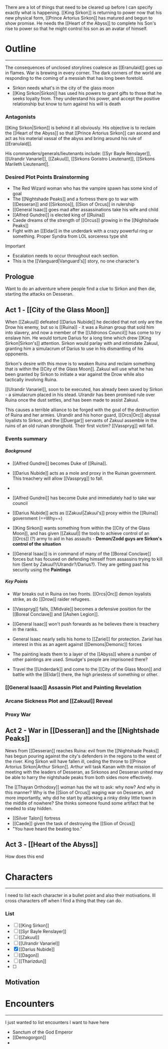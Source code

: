 There are a lot of things that need to be cleared up before I can specify exactly what is happening. [[King Sirkon]] is returning to power now that his new physical form, [[Prince Artorius Sirkon]] has matured and begun to show promise. He needs the [[Heart of the Abyss]] to complete his Son's rise to power so that he might control his son as an avatar of himself.


# Outline
---
The consequences of unclosed storylines coalesce as [[Eranulaid]] goes up in flames. War is brewing in every corner. The dark corners of the world are responding to the coming of a messiah that has long been foretold.

- Sirkon needs what's in the city of the glass moon
- [[King Sirkon|Sirkon]] has used his powers to grant gifts to those that he seeks loyalty from. They understand his power, and accept the positive relationship but know to turn against his will is death

### Antagonists
[[King Sirkon|Sirkon]] is behind it all obviously. His objective is to reclaim the [[Heart of the Abyss]] so that [[Prince Artorius Sirkon]] can ascend and act as his material vassal of the abyss and bring around his rule of [[Eranulaid]].

His commanders/generals/lieutenants include: [[Syr Bayle Renslayer]], [[Ulrandir Vanariel]], [[Zakuul]], [[Sirkons Goristro Lieutenant]], [[Sirkons Marileth Lieutenant]].

### Desired Plot Points Brainstorming

- The Red Wizard woman who has the vampire spawn has some kind of goal
- The [[Nightshade Peaks]] and a fortress there go to war with [[Desseran]] and [[Sirkonos]], [[Sion of Orcus]] in rulership
- [[General Isaac]] goes mad after assassinations take his wife and child
- [[Alfred Gundrei]] is elected king of [[Ruina]]
- Caede dreams of the strength of [[Orcus]] growing in the [[Nightshade Peaks]]
- Fight with an [[Eldar]] in the underdark with a crazy powerful ring or something. Proper Syndra from LOL sorceress type shit


>[!Important]
>- Escalation needs to occur throughout each section.
>- This is the [[Vanguard|Vanguard's]] story, no one character's
## Prologue
Want to do an adventure where people find a clue to Sirkon and then die, starting the attacks on Desseran.

## Act 1 - [[City of the Glass Moon]]
When [[Zakuul]] defeated [[Darius Nubide]] he decided that not only are the Drow his enemy, but so is [[Ruina]] - it was a Ruinan group that sold him into slavery, and now a member of the [[Uldronos Council]] has come to try enslave him. He would torture Darius for a long time which drew [[King Sirkon|Sirkon's]] attention. Sirkon would parlay with and intimidate Zakuul, granting him a simulacrum of Darius to use in his dismantling of his opponents.

Sirkon's desire with this move is to weaken Ruina and reclaim something that is within the [[City of the Glass Moon]]. Zakuul will use what he has been granted by Sirkon to initiate a war against the Drow while also tactically involving Ruina.

[[Ulrandir Vanariel]], soon to be executed, has already been saved by Sirkon - a simulacrum placed in his stead. Ulrandir has been promised rule over Ruina once the dust settles, and has been made to assist Zakuul.

This causes a terrible alliance to be forged with the goal of the destruction of Ruina and her armies. Ulrandir and his honor guard, [[Orcs|Orc]] abyssal loyalists to Sirkon, and the [[Duergar]] servants of Zakuul assemble in the ruins of an old ruinan stronghold. Their first victim? [[Vasspryg]] will fall.
### Events summary
##### Background

- [[Alfred Gundrei]] becomes Duke of [[Ruina]].
- [[Darius Nubide]] acts as a mole and proxy in the Ruinan government. This treachery will allow [[Vasspryg]] to fall.
- 

- [[Alfred Gundrei]] has become Duke and immediately had to take war council
- [[Darius Nubide]] acts as [[Zakuul|Zakuul's]] proxy within the [[Ruina]] government (==Why==)
- [[King Sirkon]] wants something from within the [[City of the Glass Moon]], and has given [[Zakuul]] the tools to achieve control of an [[Orcs]] (?) army to aid in has assaults - **Demon/Zodd guys are Sirkon's control of the situation**
- [[General Isaac]] is in command of many of the [[Boreal Conclave]] forces but has focused on defending himself from assassins trying to kill him (Sent by Zakuul?/Ulrandir?/Darius?). They are getting past his security using the **Paintings**

##### Key Points

- War breaks out in Ruina on two fronts. [[Orcs|Orc]] demon loyalists strike, as do [[Drow]] raider refugees.
- [[Vasspryg]] falls, [[Midvale]] becomes a defensive position for the [[Boreal Conclave]] and [[Ashen Legion]].
- [[General Isaac]] won't push forwards as he believes there is treachery in the ranks.

- General Isaac nearly sells his home to [[Zariel]] for protection. Zariel has interest in this as an agent against [[Demons|Demonic]] forces
- The painting leads them to a layer of the [[Abyss]] where a number of other paintings are used. Smudge's people are imprisoned there?

- Travel the [[Underdark]] and come to the [[City of the Glass Moon]] and battle with the [[Eldar]] there, the high priestess of something or other.


### [[General Isaac]] Assassin Plot and Painting Revelation

### Arcane Sickness Plot and [[Zakuul]] Reveal

### Proxy War

## Act 2 - War in [[Desseran]] and the [[Nightshade Peaks]]
News from [[Desseran]] reaches Ruina: evil from the [[Nightshade Peaks]] has begun pouring against the city's defenders in the regions to the west of the river. King Sirkon will have fallen ill, ceding the throne to [[Prince Artorius Sirkon|Arthur Sirkon]]. Arthur will task Kanan with the mission of meeting with the leaders of Desseran, as Sirkonos and Desseran united may be able to harry the nightshade peaks from both sides more effectively.

The [[Thayan Orthodoxy]] woman has the wit to ask: why now? And why in this manner? Why is the [[Sion of Orcus]] waging war on Desseran, and more importantly, why did he start by attacking a rinky dinky little town in the middle of nowhere? She thinks someone found some artifact that he needed to stay hidden.

- [[Silver Talon]] fortress
- [[Caede]] given the task of destroying the [[Sion of Orcus]]
- "You have heard the beating too."


## Act 3 - [[Heart of the Abyss]]
How does this end

# Characters
---
I need to list each character in a bullet point and also their motivations. Ill cross characters off when I find a thing that they can do.
### List

- [ ] [[King Sirkon]]
- [ ] [[Syr Bayle Renslayer]]
- [ ] [[Zakuul]]
- [ ] [[Ulrandir Vanariel]]
- [x] [[Darius Nubide]]
- [ ] [[Dagon]]
- [ ] [[Tharizdun]]
- [ ] 
## Motivation


# Encounters
---
I just wanted to list encounters I want to have here

- Sanctum of the God Emperor
- [[Demogorgon]]
- 